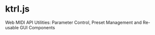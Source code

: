 ktrl.js
=======

Web MIDI API Utilities: Parameter Control, Preset Management and Re-usable GUI Components
